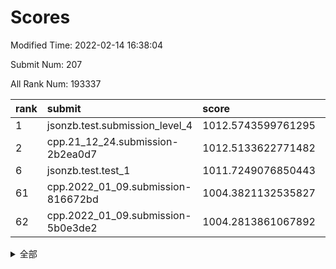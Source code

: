 # Scores

Modified Time: 2022-02-14 16:38:04

Submit Num: 207

All Rank Num: 193337

| rank |               submit               |       score        |       sigma        | pk_num |
| :--- | :--------------------------------- | :----------------- | :----------------- | :----- |
| 1    | jsonzb.test.submission_level_4     | 1012.5743599761295 | 0.8386814224908165 | 3736   |
| 2    | cpp.21_12_24.submission-2b2ea0d7   | 1012.5133622771482 | 0.7944062615694177 | 3737   |
| 6    | jsonzb.test.test_1                 | 1011.7249076850443 | 0.8148723063393443 | 3738   |
| 61   | cpp.2022_01_09.submission-816672bd | 1004.3821132535827 | 0.7180552819282695 | 3740   |
| 62   | cpp.2022_01_09.submission-5b0e3de2 | 1004.2813861067892 | 0.7206154656641123 | 3739   |


<details>
<summary>全部</summary>

| rank |                 submit                 |       score        |       sigma        | pk_num |
| :--- | :------------------------------------- | :----------------- | :----------------- | :----- |
| 1    | jsonzb.test.submission_level_4         | 1012.5743599761295 | 0.8386814224908165 | 3736   |
| 2    | cpp.21_12_24.submission-2b2ea0d7       | 1012.5133622771482 | 0.7944062615694177 | 3737   |
| 3    | gobigger.level_3.submission_level_3_38 | 1012.4871297966046 | 0.7885997928397622 | 3734   |
| 4    | gobigger.level_3.submission_level_3_27 | 1012.4526726779603 | 0.7906861034466798 | 3739   |
| 5    | gobigger.level_3.submission_level_3_10 | 1012.0096646015609 | 0.8279606469072416 | 3732   |
| 6    | jsonzb.test.test_1                     | 1011.7249076850443 | 0.8148723063393443 | 3738   |
| 7    | gobigger.level_3.submission_level_3_4  | 1011.6601879554677 | 0.7643948040247931 | 3735   |
| 8    | gobigger.level_3.submission_level_3_41 | 1011.29092599695   | 0.7676198814902089 | 3735   |
| 9    | gobigger.level_3.submission_level_3_36 | 1011.2276549807389 | 0.7973664492180258 | 3736   |
| 10   | gobigger.level_3.submission_level_3_40 | 1011.0485015113719 | 0.7616618447449961 | 3736   |
| 11   | gobigger.level_3.submission_level_3_23 | 1011.0241544801378 | 0.7645782578039356 | 3734   |
| 12   | gobigger.level_3.submission_level_3_13 | 1011.0166727638281 | 0.7701567315990836 | 3735   |
| 13   | gobigger.level_3.submission_level_3_24 | 1011.0136386474862 | 0.7750386911713981 | 3733   |
| 14   | gobigger.level_3.submission_level_3_7  | 1010.9963734304904 | 0.770523903052913  | 3733   |
| 15   | gobigger.level_3.submission_level_3_25 | 1010.82561281785   | 0.7452412668852744 | 3739   |
| 16   | gobigger.level_3.submission_level_3_16 | 1010.7337422566935 | 0.7813350433900337 | 3735   |
| 17   | gobigger.level_3.submission_level_3_42 | 1010.6247964052245 | 0.7431123606304104 | 3736   |
| 18   | gobigger.level_3.submission_level_3_30 | 1010.602268765507  | 0.752894727279369  | 3737   |
| 19   | gobigger.level_3.submission_level_3_37 | 1010.5971982779039 | 0.7662459374051038 | 3738   |
| 20   | gobigger.level_3.submission_level_3_11 | 1010.5379276761413 | 0.7606874768973795 | 3741   |
| 21   | gobigger.level_3.submission_level_3_14 | 1010.3160892111149 | 0.7571007498829077 | 3736   |
| 22   | gobigger.level_3.submission_level_3_6  | 1010.1043084410303 | 0.7817515414576348 | 3738   |
| 23   | gobigger.level_3.submission_level_3_3  | 1010.0539538096604 | 0.7517006908001761 | 3733   |
| 24   | gobigger.level_3.submission_level_3_2  | 1010.0469064475396 | 0.7811277694052031 | 3732   |
| 25   | gobigger.level_3.submission_level_3_15 | 1009.9369020520415 | 0.7765828239421136 | 3742   |
| 26   | gobigger.level_3.submission_level_3_8  | 1009.9297966854352 | 0.7612837579490067 | 3734   |
| 27   | gobigger.level_3.submission_level_3_44 | 1009.848669367076  | 0.7517644667704757 | 3738   |
| 28   | gobigger.level_3.submission_level_3_20 | 1009.7825645309961 | 0.7795880186178132 | 3737   |
| 29   | gobigger.level_3.submission_level_3_26 | 1009.7706848822509 | 0.7736738859325556 | 3737   |
| 30   | gobigger.level_3.submission_level_3_19 | 1009.7242219693992 | 0.7825455366106877 | 3731   |
| 31   | gobigger.level_3.submission_level_3_22 | 1009.7061306812631 | 0.7341845968889436 | 3735   |
| 32   | gobigger.level_3.submission_level_3_29 | 1009.6804844653868 | 0.7609485719159412 | 3739   |
| 33   | gobigger.level_3.submission_level_3_28 | 1009.6434679708884 | 0.7642127803891879 | 3741   |
| 34   | gobigger.level_3.submission_level_3_49 | 1009.4645348661618 | 0.7533318798555872 | 3735   |
| 35   | gobigger.level_3.submission_level_3_1  | 1009.3594856869191 | 0.7499002567120738 | 3732   |
| 36   | gobigger.level_3.submission_level_3_47 | 1009.3187391336133 | 0.7606504589537061 | 3735   |
| 37   | gobigger.level_3.submission_level_3_33 | 1009.3186464919036 | 0.7638142350826319 | 3738   |
| 38   | gobigger.level_3.submission_level_3_34 | 1009.1962074071886 | 0.7473451992557473 | 3736   |
| 39   | gobigger.level_3.submission_level_3_45 | 1009.1873557222539 | 0.7370263408167753 | 3731   |
| 40   | gobigger.level_3.submission_level_3_18 | 1009.0940923191988 | 0.7393985301457403 | 3741   |
| 41   | gobigger.level_3.submission_level_3_43 | 1008.9690048418419 | 0.7385396385461805 | 3733   |
| 42   | gobigger.level_3.submission_level_3_48 | 1008.9063088101657 | 0.762335181504768  | 3736   |
| 43   | gobigger.level_3.submission_level_3_39 | 1008.8637139694414 | 0.7438424634698517 | 3737   |
| 44   | gobigger.level_3.submission_level_3_32 | 1008.837186602674  | 0.7335960780391351 | 3737   |
| 45   | gobigger.level_3.submission_level_3_12 | 1008.8275412044826 | 0.7513675029132492 | 3736   |
| 46   | gobigger.level_3.submission_level_3_5  | 1008.7689217284113 | 0.7710884182419053 | 3733   |
| 47   | gobigger.level_3.submission_level_3_0  | 1008.7424366908174 | 0.7446822853307491 | 3738   |
| 48   | gobigger.level_3.submission_level_3_35 | 1008.6950672330671 | 0.7452444698203881 | 3739   |
| 49   | gobigger.level_3.submission_level_3_9  | 1008.6526225851125 | 0.7490951086409848 | 3733   |
| 50   | gobigger.level_3.submission_level_3_31 | 1008.6012433882358 | 0.7602145133944171 | 3738   |
| 51   | gobigger.level_3.submission_level_3_21 | 1008.4934772896893 | 0.7523735750809758 | 3743   |
| 52   | gobigger.level_3.submission_level_3_46 | 1008.2196449364629 | 0.7339997649441985 | 3731   |
| 53   | gobigger.level_3.submission_level_3_17 | 1008.188422659595  | 0.7495591219593979 | 3736   |
| 54   | gobigger.level_1.submission_level_1_29 | 1005.1307785798198 | 0.7268123022515822 | 3739   |
| 55   | gobigger.level_1.submission_level_1_48 | 1004.819200704263  | 0.7313813609513155 | 3743   |
| 56   | gobigger.level_1.submission_level_1_23 | 1004.7871592462085 | 0.7192605696348897 | 3737   |
| 57   | gobigger.level_1.submission_level_1_34 | 1004.5934884947899 | 0.720214891198259  | 3733   |
| 58   | gobigger.level_1.submission_level_1_17 | 1004.4630857637877 | 0.7147412269770963 | 3738   |
| 59   | gobigger.level_1.submission_level_1_19 | 1004.4312048998255 | 0.7133738487988571 | 3736   |
| 60   | gobigger.level_1.submission_level_1_49 | 1004.425522578482  | 0.7280359752900506 | 3733   |
| 61   | cpp.2022_01_09.submission-816672bd     | 1004.3821132535827 | 0.7180552819282695 | 3740   |
| 62   | cpp.2022_01_09.submission-5b0e3de2     | 1004.2813861067892 | 0.7206154656641123 | 3739   |
| 63   | gobigger.level_1.submission_level_1_30 | 1004.2092889511557 | 0.715730416187122  | 3731   |
| 64   | gobigger.level_1.submission_level_1_33 | 1004.0941102490445 | 0.7287563511371598 | 3732   |
| 65   | gobigger.level_1.submission_level_1_2  | 1004.0054215129732 | 0.7170532862043054 | 3730   |
| 66   | gobigger.level_1.submission_level_1_13 | 1003.9266177976385 | 0.7181755556472376 | 3737   |
| 67   | gobigger.level_1.submission_level_1_3  | 1003.8304163470087 | 0.7325777151751652 | 3734   |
| 68   | gobigger.level_1.submission_level_1_16 | 1003.7799954747628 | 0.730165433476879  | 3737   |
| 69   | gobigger.level_1.submission_level_1_11 | 1003.7030343203348 | 0.7100984080403807 | 3730   |
| 70   | gobigger.level_1.submission_level_1_22 | 1003.6918764030128 | 0.7090285215198063 | 3734   |
| 71   | gobigger.level_1.submission_level_1_15 | 1003.6616487057114 | 0.7186907219749492 | 3732   |
| 72   | gobigger.level_1.submission_level_1_0  | 1003.6112971120273 | 0.7149687678589556 | 3731   |
| 73   | gobigger.level_1.submission_level_1_27 | 1003.5588933229227 | 0.7113668905157237 | 3732   |
| 74   | gobigger.level_1.submission_level_1_14 | 1003.4707135850659 | 0.710535196724425  | 3736   |
| 75   | gobigger.level_1.submission_level_1_8  | 1003.4679160628983 | 0.7118097909694536 | 3739   |
| 76   | gobigger.level_1.submission_level_1_20 | 1003.4678250588789 | 0.7190124639711439 | 3734   |
| 77   | gobigger.level_1.submission_level_1_7  | 1003.4425105727263 | 0.7086123323363225 | 3737   |
| 78   | gobigger.level_1.submission_level_1_24 | 1003.4134554308108 | 0.7142362642450824 | 3737   |
| 79   | gobigger.level_1.submission_level_1_41 | 1003.3993672976271 | 0.7326051458716092 | 3738   |
| 80   | gobigger.level_1.submission_level_1_18 | 1003.3560001738783 | 0.7136008306477614 | 3739   |
| 81   | gobigger.level_1.submission_level_1_26 | 1003.3376725910683 | 0.7303452245331647 | 3734   |
| 82   | gobigger.level_1.submission_level_1_44 | 1003.2414026596365 | 0.7253893346813065 | 3735   |
| 83   | gobigger.level_1.submission_level_1_21 | 1003.1786258991349 | 0.7045345679186337 | 3732   |
| 84   | gobigger.level_1.submission_level_1_12 | 1003.1545622466834 | 0.7139079354927493 | 3737   |
| 85   | gobigger.level_1.submission_level_1_6  | 1003.1378485934027 | 0.7039822497382978 | 3736   |
| 86   | gobigger.level_1.submission_level_1_39 | 1003.1071417300576 | 0.7063988222494917 | 3734   |
| 87   | gobigger.level_1.submission_level_1_43 | 1003.0125360965926 | 0.7032787432943649 | 3733   |
| 88   | gobigger.level_1.submission_level_1_1  | 1002.8162298110634 | 0.7173789930473001 | 3738   |
| 89   | gobigger.level_1.submission_level_1_25 | 1002.7853135754332 | 0.7002075636422994 | 3727   |
| 90   | gobigger.level_1.submission_level_1_42 | 1002.7517798931092 | 0.7190991473151138 | 3734   |
| 91   | gobigger.level_1.submission_level_1_4  | 1002.7356119989328 | 0.7091290718670593 | 3737   |
| 92   | gobigger.level_1.submission_level_1_10 | 1002.6722091673873 | 0.7109809979090653 | 3734   |
| 93   | gobigger.level_1.submission_level_1_31 | 1002.6353145052676 | 0.7191386197151816 | 3740   |
| 94   | gobigger.level_1.submission_level_1_36 | 1002.5436140916415 | 0.7121013440599545 | 3737   |
| 95   | gobigger.level_1.submission_level_1_46 | 1002.5328490658949 | 0.7090824005497053 | 3733   |
| 96   | gobigger.level_1.submission_level_1_40 | 1002.4409962130097 | 0.7118620097906918 | 3740   |
| 97   | gobigger.level_1.submission_level_1_47 | 1002.4397932067917 | 0.7116884663626971 | 3734   |
| 98   | gobigger.level_1.submission_level_1_32 | 1002.3540816761893 | 0.7145293451933705 | 3736   |
| 99   | gobigger.level_1.submission_level_1_5  | 1002.3507308044068 | 0.7190831478224505 | 3742   |
| 100  | gobigger.level_1.submission_level_1_37 | 1002.3309964867759 | 0.7231832797041848 | 3734   |
| 101  | gobigger.level_1.submission_level_1_35 | 1002.3248482673022 | 0.7163412960072746 | 3738   |
| 102  | gobigger.level_1.submission_level_1_45 | 1002.179045775292  | 0.7031184631626994 | 3733   |
| 103  | gobigger.level_1.submission_level_1_9  | 1002.0146837750979 | 0.7170732275796983 | 3735   |
| 104  | gobigger.level_1.submission_level_1_38 | 1001.8936862416087 | 0.72031119096605   | 3735   |
| 105  | gobigger.level_1.submission_level_1_28 | 1001.6722422272819 | 0.7137399349124173 | 3736   |
| 106  | gobigger.random.submission_random_31   | 997.640441920748   | 0.7106380314049735 | 3738   |
| 107  | gobigger.random.submission_random_37   | 997.53359490652    | 0.7140774488371395 | 3735   |
| 108  | gobigger.random.submission_random_8    | 997.0875520132428  | 0.7067259798799692 | 3736   |
| 109  | gobigger.random.submission_random_40   | 997.0749610313023  | 0.7059432905547276 | 3740   |
| 110  | gobigger.random.submission_random_17   | 996.9935622332499  | 0.6999319547996226 | 3746   |
| 111  | gobigger.random.submission_random_6    | 996.9603125943105  | 0.7030115076723599 | 3735   |
| 112  | gobigger.random.submission_random_25   | 996.9439475260998  | 0.6983666097738759 | 3735   |
| 113  | gobigger.random.submission_random_28   | 996.8494350322984  | 0.7136967230432769 | 3741   |
| 114  | gobigger.random.submission_random_7    | 996.5580268272129  | 0.723927072881514  | 3741   |
| 115  | gobigger.random.submission_random_47   | 996.5355373942657  | 0.7038880563148222 | 3736   |
| 116  | gobigger.random.submission_random_43   | 996.4841672024548  | 0.7051220153769495 | 3734   |
| 117  | gobigger.random.submission_random_19   | 996.4194616466294  | 0.7005725853571655 | 3738   |
| 118  | gobigger.random.submission_random_49   | 996.3793819416567  | 0.711711041674087  | 3738   |
| 119  | gobigger.random.submission_random_1    | 996.3782885978436  | 0.7078940954720472 | 3741   |
| 120  | gobigger.random.submission_random_27   | 996.3768136219907  | 0.7176567475722413 | 3735   |
| 121  | gobigger.random.submission_random_46   | 996.3374884560616  | 0.708493633158971  | 3740   |
| 122  | gobigger.random.submission_random_39   | 996.3191208683056  | 0.7151841390468013 | 3734   |
| 123  | gobigger.random.submission_random_30   | 996.309050459016   | 0.7081576666428249 | 3737   |
| 124  | gobigger.random.submission_random_26   | 996.2988813657734  | 0.7027350581277256 | 3736   |
| 125  | gobigger.random.submission_random_12   | 996.1546049137951  | 0.707109146151179  | 3739   |
| 126  | gobigger.random.submission_random_48   | 996.1211182308572  | 0.7133271821911342 | 3740   |
| 127  | gobigger.random.submission_random_0    | 996.0971002878964  | 0.7186821771123032 | 3734   |
| 128  | gobigger.random.submission_random_23   | 996.0796727785397  | 0.7059910435715758 | 3738   |
| 129  | gobigger.random.submission_random_4    | 996.0686263785313  | 0.7029543710300858 | 3734   |
| 130  | gobigger.random.submission_random_2    | 996.0612038271322  | 0.705652557702761  | 3743   |
| 131  | gobigger.random.submission_random_9    | 995.9910981357159  | 0.7113509600347862 | 3734   |
| 132  | gobigger.random.submission_random_44   | 995.965247138096   | 0.705218230678456  | 3735   |
| 133  | gobigger.random.submission_random_14   | 995.9593479423793  | 0.6978828123491748 | 3734   |
| 134  | gobigger.random.submission_random_18   | 995.922915357051   | 0.7174281392130767 | 3735   |
| 135  | gobigger.random.submission_random_42   | 995.8776231897424  | 0.7091195752479266 | 3732   |
| 136  | gobigger.random.submission_random_35   | 995.8467830091497  | 0.7117662312234116 | 3734   |
| 137  | gobigger.random.submission_random_33   | 995.7606157376426  | 0.708831089168746  | 3737   |
| 138  | gobigger.random.submission_random_21   | 995.7580477487295  | 0.7101954504098228 | 3736   |
| 139  | gobigger.random.submission_random_24   | 995.7163393496904  | 0.7132769110145515 | 3737   |
| 140  | gobigger.random.submission_random_38   | 995.6295341014311  | 0.7116765796427706 | 3738   |
| 141  | gobigger.random.submission_random_41   | 995.6189773651241  | 0.7055110097089763 | 3738   |
| 142  | gobigger.random.submission_random_13   | 995.5571405113978  | 0.7277824707400415 | 3734   |
| 143  | gobigger.random.submission_random_45   | 995.5567400068816  | 0.7150208681716922 | 3731   |
| 144  | gobigger.random.submission_random_16   | 995.5143486973556  | 0.7100506183808412 | 3733   |
| 145  | gobigger.random.submission_random_20   | 995.4366942855986  | 0.7060002012653056 | 3730   |
| 146  | gobigger.random.submission_random_15   | 995.3088659657152  | 0.7015328750614641 | 3740   |
| 147  | gobigger.random.submission_random_5    | 995.2993085783846  | 0.7174350119051895 | 3732   |
| 148  | gobigger.random.submission_random_11   | 995.2328641875944  | 0.7136908629183217 | 3733   |
| 149  | gobigger.random.submission_random_34   | 995.0499452517795  | 0.7127415021961998 | 3732   |
| 150  | gobigger.random.submission_random_3    | 995.0334131687036  | 0.7109347014360703 | 3736   |
| 151  | gobigger.random.submission_random_36   | 995.0108781171084  | 0.7069841531071432 | 3734   |
| 152  | gobigger.random.submission_random_32   | 994.7610537276516  | 0.7111512039585696 | 3739   |
| 153  | gobigger.random.submission_random_29   | 994.736448351689   | 0.7149985803939225 | 3734   |
| 154  | gobigger.random.submission_random_10   | 994.6421799976073  | 0.719002589505115  | 3735   |
| 155  | gobigger.random.submission_random_22   | 994.4822123412755  | 0.7243735630237209 | 3738   |
| 156  | gobigger.level_2.submission_level_2_27 | 993.6441541229175  | 0.7432638740328855 | 3739   |
| 157  | gobigger.level_2.submission_level_2_1  | 993.5458149336939  | 0.7264065757185133 | 3735   |
| 158  | gobigger.level_2.submission_level_2_44 | 993.4200500702124  | 0.7302223314112426 | 3735   |
| 159  | gobigger.level_2.submission_level_2_39 | 993.3687972780142  | 0.7298692310055321 | 3735   |
| 160  | gobigger.level_2.submission_level_2_0  | 993.3597957543084  | 0.7292543579383914 | 3731   |
| 161  | gobigger.level_2.submission_level_2_4  | 993.354600603682   | 0.7418582080344527 | 3734   |
| 162  | gobigger.level_2.submission_level_2_36 | 993.1937886892796  | 0.747205244942514  | 3732   |
| 163  | gobigger.level_2.submission_level_2_26 | 993.1797697031287  | 0.7171857011609184 | 3738   |
| 164  | gobigger.level_2.submission_level_2_6  | 993.1390808118415  | 0.7425523030717219 | 3738   |
| 165  | gobigger.level_2.submission_level_2_8  | 993.0524992412061  | 0.7199596055327122 | 3731   |
| 166  | gobigger.level_2.submission_level_2_33 | 992.990277174109   | 0.7502820694277234 | 3735   |
| 167  | gobigger.level_2.submission_level_2_10 | 992.9300059497689  | 0.736243781326359  | 3745   |
| 168  | gobigger.level_2.submission_level_2_46 | 992.9075974482494  | 0.7430506996915406 | 3738   |
| 169  | gobigger.level_2.submission_level_2_37 | 992.8902464409798  | 0.7280750148905645 | 3743   |
| 170  | gobigger.level_2.submission_level_2_43 | 992.8691573059261  | 0.7382532924376031 | 3738   |
| 171  | gobigger.level_2.submission_level_2_34 | 992.736420891957   | 0.7440807388054513 | 3736   |
| 172  | gobigger.level_2.submission_level_2_2  | 992.6307939474509  | 0.7398836067699762 | 3741   |
| 173  | gobigger.level_2.submission_level_2_14 | 992.6258293960277  | 0.7364098256245909 | 3729   |
| 174  | gobigger.level_2.submission_level_2_48 | 992.4796613494793  | 0.7455203194644144 | 3740   |
| 175  | gobigger.level_2.submission_level_2_49 | 992.3745899994832  | 0.7302832487891762 | 3737   |
| 176  | gobigger.level_2.submission_level_2_40 | 992.3202263334579  | 0.7408364715446804 | 3728   |
| 177  | gobigger.level_2.submission_level_2_29 | 992.253517218385   | 0.7744963540914627 | 3737   |
| 178  | gobigger.level_2.submission_level_2_11 | 992.2379961708971  | 0.7282405705599568 | 3731   |
| 179  | gobigger.level_2.submission_level_2_21 | 992.1694050518267  | 0.741614081330393  | 3738   |
| 180  | gobigger.level_2.submission_level_2_42 | 992.134704281006   | 0.7521829808977242 | 3739   |
| 181  | gobigger.level_2.submission_level_2_23 | 992.1205462255106  | 0.7539792955374659 | 3734   |
| 182  | gobigger.level_2.submission_level_2_9  | 992.1131412907826  | 0.7491183437562001 | 3736   |
| 183  | gobigger.level_2.submission_level_2_15 | 992.0647920942234  | 0.7640887360112246 | 3735   |
| 184  | gobigger.level_2.submission_level_2_25 | 992.007591947891   | 0.7425439587889756 | 3737   |
| 185  | gobigger.level_2.submission_level_2_22 | 991.8616774297817  | 0.7369184395359728 | 3736   |
| 186  | gobigger.level_2.submission_level_2_17 | 991.854285875621   | 0.7482075996393457 | 3737   |
| 187  | gobigger.level_2.submission_level_2_3  | 991.7249939483731  | 0.7436768803370821 | 3733   |
| 188  | gobigger.level_2.submission_level_2_7  | 991.698270981778   | 0.7405930769668024 | 3738   |
| 189  | gobigger.level_2.submission_level_2_16 | 991.5460758347191  | 0.7615186650155075 | 3738   |
| 190  | gobigger.level_2.submission_level_2_12 | 991.4406783004263  | 0.74540887647183   | 3738   |
| 191  | gobigger.level_2.submission_level_2_31 | 991.4045173888353  | 0.7655927308029056 | 3739   |
| 192  | gobigger.level_2.submission_level_2_47 | 991.3771665346588  | 0.7365014312899605 | 3740   |
| 193  | gobigger.level_2.submission_level_2_13 | 991.3589067870964  | 0.7453762791805726 | 3733   |
| 194  | gobigger.level_2.submission_level_2_30 | 991.3142030199291  | 0.7641415244305528 | 3736   |
| 195  | gobigger.level_2.submission_level_2_41 | 991.2674268134729  | 0.7476601686433236 | 3741   |
| 196  | gobigger.level_2.submission_level_2_5  | 991.2616074677013  | 0.7610617627573019 | 3730   |
| 197  | gobigger.level_2.submission_level_2_24 | 991.1396332838387  | 0.7568192585192322 | 3739   |
| 198  | gobigger.level_2.submission_level_2_35 | 991.1307024075758  | 0.7604885035217746 | 3734   |
| 199  | gobigger.level_2.submission_level_2_20 | 991.086042230826   | 0.7817052542076078 | 3738   |
| 200  | gobigger.level_2.submission_level_2_28 | 990.9958044434775  | 0.7703723446182037 | 3731   |
| 201  | gobigger.level_2.submission_level_2_38 | 990.8724392185733  | 0.7461406612907533 | 3733   |
| 202  | gobigger.level_2.submission_level_2_18 | 990.7169231821687  | 0.7528406241662838 | 3745   |
| 203  | gobigger.level_2.submission_level_2_45 | 990.4048665364605  | 0.7557864552260092 | 3736   |
| 204  | gobigger.level_2.submission_level_2_32 | 989.9377560301848  | 0.7642531273200116 | 3738   |
| 205  | gobigger.level_2.submission_level_2_19 | 989.6206352496188  | 0.7604988852634519 | 3735   |
| 206  | gobigger.none.submission_none_0        | 977.4464363923331  | 1.483661181950058  | 3735   |
| 207  | gobigger.none.submission_none_1        | 977.0792644820687  | 1.3306340574280426 | 3736   |

</details>